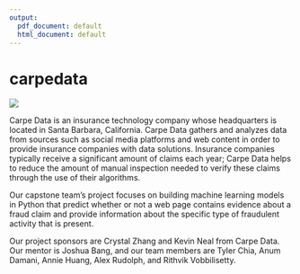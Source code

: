 ```yaml
---
output:
  pdf_document: default
  html_document: default
---
```

# carpedata

![](carpedatalogo.png)

Carpe Data is an insurance technology company whose headquarters is located in Santa Barbara, California. Carpe Data gathers and analyzes data from sources such as social media platforms and web content in order to provide insurance companies with data solutions. Insurance companies typically receive a significant amount of claims each year; Carpe Data helps to reduce the amount of manual inspection needed to verify these claims through the use of their algorithms. 

Our capstone team’s project focuses on building machine learning models in Python that predict whether or not a web page contains evidence about a fraud claim and provide information about the specific type of fraudulent activity that is present.

Our project sponsors are Crystal Zhang and Kevin Neal from Carpe Data. Our mentor is Joshua Bang, and our team members are Tyler Chia, Anum Damani, Annie Huang, Alex Rudolph, and Rithvik Vobbilisetty.
